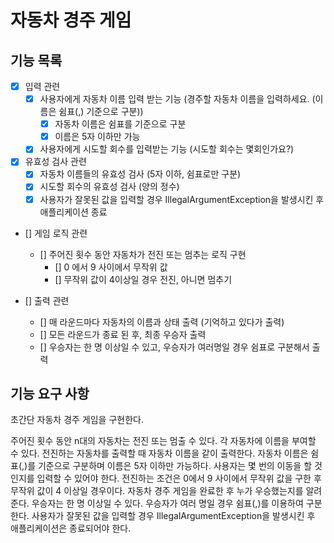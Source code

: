 # 자동차 경주 게임

## 기능 목록
- [x] 입력 관련 
  - [x] 사용자에게 자동차 이름 입력 받는 기능 (경주할 자동차 이름을 입력하세요. (이름은 쉼표(,) 기준으로 구분))
    - [x] 자동차 이름은 쉼표를 기준으로 구분
    - [x] 이름은 5자 이하만 가능
  - [x] 사용자에게 시도할 회수를 입력받는 기능 (시도할 회수는 몇회인가요?)

- [x] 유효성 검사 관련
  - [x] 자동차 이름들의 유효성 검사 (5자 이하, 쉼표로만 구분)
  - [x] 시도할 회수의 유효성 검사 (양의 정수)
  - [x] 사용자가 잘못된 값을 입력할 경우 IllegalArgumentException을 발생시킨 후 애플리케이션 종료
  
- [] 게임 로직 관련 
  - [] 주어진 횟수 동안 자동차가 전진 또는 멈추는 로직 구현
    - [] 0 에서 9 사이에서 무작위 값
    - [] 무작위 값이 4이상일 경우 전진, 아니면 멈추기 

- [] 출력 관련 
  - [] 매 라운드마다 자동차의 이름과 상태 출력 (기억하고 있다가 출력)
  - [] 모든 라운드가 종료 된 후, 최종 우승자 출력 
  - [] 우승자는 한 명 이상일 수 있고, 우승자가 여러명일 경우 쉼표로 구분해서 출력


## 기능 요구 사항
초간단 자동차 경주 게임을 구현한다.

주어진 횟수 동안 n대의 자동차는 전진 또는 멈출 수 있다.
각 자동차에 이름을 부여할 수 있다. 
전진하는 자동차를 출력할 때 자동차 이름을 같이 출력한다.
자동차 이름은 쉼표(,)를 기준으로 구분하며 이름은 5자 이하만 가능하다.
사용자는 몇 번의 이동을 할 것인지를 입력할 수 있어야 한다.
전진하는 조건은 0에서 9 사이에서 무작위 값을 구한 후 무작위 값이 4 이상일 경우이다.
자동차 경주 게임을 완료한 후 누가 우승했는지를 알려준다. 우승자는 한 명 이상일 수 있다.
우승자가 여러 명일 경우 쉼표(,)를 이용하여 구분한다.
사용자가 잘못된 값을 입력할 경우 IllegalArgumentException을 발생시킨 후 애플리케이션은 종료되어야 한다.